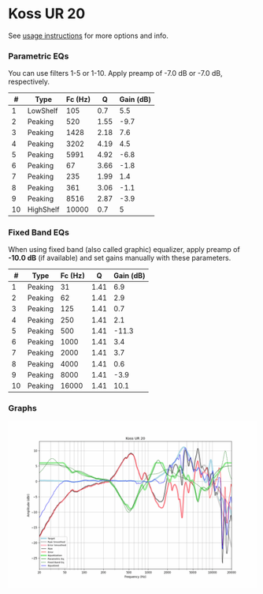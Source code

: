 # Koss UR 20
See [usage instructions](https://github.com/jaakkopasanen/AutoEq#usage) for more options and info.

### Parametric EQs
You can use filters 1-5 or 1-10. Apply preamp of -7.0 dB or -7.0 dB, respectively.

|   # | Type      |   Fc (Hz) |    Q |   Gain (dB) |
|-----|-----------|-----------|------|-------------|
|   1 | LowShelf  |       105 | 0.7  |         5.5 |
|   2 | Peaking   |       520 | 1.55 |        -9.7 |
|   3 | Peaking   |      1428 | 2.18 |         7.6 |
|   4 | Peaking   |      3202 | 4.19 |         4.5 |
|   5 | Peaking   |      5991 | 4.92 |        -6.8 |
|   6 | Peaking   |        67 | 3.66 |        -1.8 |
|   7 | Peaking   |       235 | 1.99 |         1.4 |
|   8 | Peaking   |       361 | 3.06 |        -1.1 |
|   9 | Peaking   |      8516 | 2.87 |        -3.9 |
|  10 | HighShelf |     10000 | 0.7  |         5   |

### Fixed Band EQs
When using fixed band (also called graphic) equalizer, apply preamp of **-10.0 dB** (if available) and set gains manually with these parameters.

|   # | Type    |   Fc (Hz) |    Q |   Gain (dB) |
|-----|---------|-----------|------|-------------|
|   1 | Peaking |        31 | 1.41 |         6.9 |
|   2 | Peaking |        62 | 1.41 |         2.9 |
|   3 | Peaking |       125 | 1.41 |         0.7 |
|   4 | Peaking |       250 | 1.41 |         2.1 |
|   5 | Peaking |       500 | 1.41 |       -11.3 |
|   6 | Peaking |      1000 | 1.41 |         3.4 |
|   7 | Peaking |      2000 | 1.41 |         3.7 |
|   8 | Peaking |      4000 | 1.41 |         0.6 |
|   9 | Peaking |      8000 | 1.41 |        -3.9 |
|  10 | Peaking |     16000 | 1.41 |        10.1 |

### Graphs
![](./Koss%20UR%2020.png)
